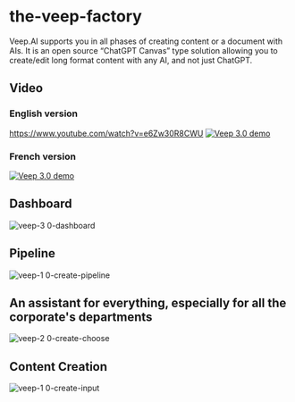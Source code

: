 # the-veep-factory
Veep.AI supports you in all phases of creating content or a document with AIs. It is an open source “ChatGPT Canvas” type solution allowing you to create/edit long format content with any AI, and not just ChatGPT.

## Video

### English version
https://www.youtube.com/watch?v=e6Zw30R8CWU
[![Veep 3.0 demo](https://img.youtube.com/vi/e6Zw30R8CWU/0.jpg)](https://www.youtube.com/watch?v=e6Zw30R8CWU)

### French version
[![Veep 3.0 demo](https://img.youtube.com/vi/dUvMOlhqoz4/0.jpg)](https://www.youtube.com/watch?v=dUvMOlhqoz4)

## Dashboard
![veep-3 0-dashboard](https://github.com/user-attachments/assets/8f3d106f-40e0-44a4-abc0-5c904be51aab)

## Pipeline
![veep-1 0-create-pipeline](https://github.com/user-attachments/assets/5aba7f56-8088-4bc0-9e96-c02e7d5995ed)

## An assistant for everything, especially for all the corporate's departments
![veep-2 0-create-choose](https://github.com/user-attachments/assets/f65ebd85-39d7-4617-84cb-85c2983c5df5)

## Content Creation
![veep-1 0-create-input](https://github.com/user-attachments/assets/1bf1a04d-d094-4b08-a0da-7259dfcbf7b6)
